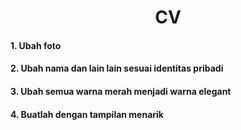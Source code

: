 <p align="center">
    <h1 align="center">CV</h1>
</p>
      
#### 1. Ubah foto
#### 2. Ubah nama dan lain lain sesuai identitas pribadi
#### 3. Ubah semua warna merah menjadi warna elegant
#### 4. Buatlah dengan tampilan menarik

